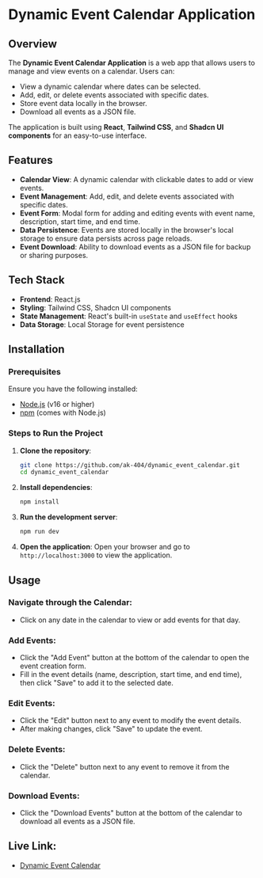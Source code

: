 # Dynamic Event Calendar Application

## Overview

The **Dynamic Event Calendar Application** is a web app that allows users to manage and view events on a calendar. Users can:

- View a dynamic calendar where dates can be selected.
- Add, edit, or delete events associated with specific dates.
- Store event data locally in the browser.
- Download all events as a JSON file.

The application is built using **React**, **Tailwind CSS**, and **Shadcn UI components** for an easy-to-use interface.

## Features

- **Calendar View**: A dynamic calendar with clickable dates to add or view events.
- **Event Management**: Add, edit, and delete events associated with specific dates.
- **Event Form**: Modal form for adding and editing events with event name, description, start time, and end time.
- **Data Persistence**: Events are stored locally in the browser's local storage to ensure data persists across page reloads.
- **Event Download**: Ability to download events as a JSON file for backup or sharing purposes.

## Tech Stack

- **Frontend**: React.js
- **Styling**: Tailwind CSS, Shadcn UI components
- **State Management**: React's built-in `useState` and `useEffect` hooks
- **Data Storage**: Local Storage for event persistence

## Installation

### Prerequisites

Ensure you have the following installed:

- [Node.js](https://nodejs.org) (v16 or higher)
- [npm](https://www.npmjs.com/) (comes with Node.js)

### Steps to Run the Project

1. **Clone the repository**:

   ```bash
   git clone https://github.com/ak-404/dynamic_event_calendar.git
   cd dynamic_event_calendar
    ```

2. **Install dependencies**:

    ```bash
    npm install
    ```

3. **Run the development server**:

    ```bash
    npm run dev
    ```

4. **Open the application**:
    Open your browser and go to `http://localhost:3000` to view the application.

## Usage

### Navigate through the Calendar:
- Click on any date in the calendar to view or add events for that day.

### Add Events:
- Click the "Add Event" button at the bottom of the calendar to open the event creation form.
- Fill in the event details (name, description, start time, and end time), then click "Save" to add it to the selected date.

### Edit Events:
- Click the "Edit" button next to any event to modify the event details.
- After making changes, click "Save" to update the event.

### Delete Events:
- Click the "Delete" button next to any event to remove it from the calendar.

### Download Events:
- Click the "Download Events" button at the bottom of the calendar to download all events as a JSON file.

## Live Link:
- [Dynamic Event Calendar](https://dynamic-event-calendar0.web.app)